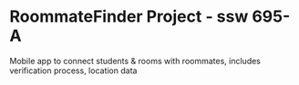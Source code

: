 # RoommateFinder Project - ssw 695-A
Mobile app to connect students &amp; rooms with roommates, includes verification process, location data 
